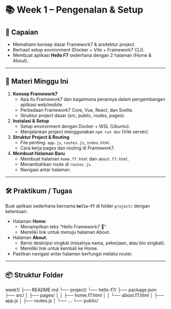 # 📚 Week 1 – Pengenalan & Setup

## 🎯 Capaian
- Memahami konsep dasar Framework7 & arsitektur project.
- Berhasil setup environment (Docker + Vite + Framework7 CLI).
- Membuat aplikasi **Hello F7** sederhana dengan 2 halaman (Home & About).

---

## 📖 Materi Minggu Ini
1. **Konsep Framework7**
   - Apa itu Framework7 dan bagaimana perannya dalam pengembangan aplikasi web/mobile.
   - Perbedaan Framework7 Core, Vue, React, dan Svelte.
   - Struktur project dasar (src, public, routes, pages).
2. **Instalasi & Setup**
   - Setup environment dengan Docker + WSL (Ubuntu).
   - Menjalankan project menggunakan `npm run dev` (Vite server).
3. **Struktur Project & Routing**
   - File penting: `app.js`, `routes.js`, `index.html`.
   - Cara kerja pages dan routing di Framework7.
4. **Membuat Halaman Baru**
   - Membuat halaman `home.f7.html` dan `about.f7.html`.
   - Menambahkan route di `routes.js`.
   - Navigasi antar halaman.

---

## 🛠️ Praktikum / Tugas
Buat aplikasi sederhana bernama **`hello-f7`** di folder `project/` dengan ketentuan:
- Halaman **Home**:
  - Menampilkan teks “Hello Framework7 🚀”.
  - Memiliki link untuk menuju halaman About.
- Halaman **About**:
  - Berisi deskripsi singkat (misalnya nama, pekerjaan, atau bio singkat).
  - Memiliki link untuk kembali ke Home.
- Pastikan navigasi antar halaman berfungsi melalui router.

---

## 📦 Struktur Folder
week1/
├── README.md
└── project/
└── hello-f7/
├── package.json
├── src/
│ ├── pages/
│ │ ├── home.f7.html
│ │ └── about.f7.html
│ ├── app.js
│ ├── routes.js
│ └── ...
└── public/